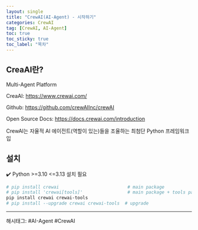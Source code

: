 ```yaml
---
layout: single
title: "CrewAI(AI-Agent) - 시작하기"
categories: CrewAI
tag: [CrewAI, AI-Agent]
toc: true
toc_sticky: true
toc_label: "목차"
---
```


## CreaAI란?

Multi-Agent Platform

CreaAI: <https://www.crewai.com/>

Github: <https://github.com/crewAIInc/crewAI>

Open Source Docs: <https://docs.crewai.com/introduction>

CrewAI는 자율적 AI 에이전트(역할이 있는)들을 조율하는 최첨단 Python 프레임워크입

## 설치

✔️ Python >=3.10 <=3.13 설치 필요

```bash
# pip install crewai                          # main package
# pip install 'crewai[tools]'                 # main package + tools package
pip install crewai crewai-tools
# pip install --upgrade crewai crewai-tools  # upgrade
```

---

해시태그: #AI-Agent #CrewAI

